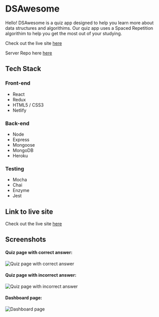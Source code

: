 # DSAwesome
Hello! DSAwesome is a quiz app designed to help you learn more about data structures and algorithims. Our quiz app uses a Spaced Repetition algorithim to help you get the most out of your studying.  
  
Check out the live site [here](https://dsawesome.netlify.com)

Server Repo here [here](https://github.com/thinkful-ei18/sr-server-cm-eg)

## Tech Stack
### Front-end
* React
* Redux
* HTML5 / CSS3
* Netlify 

### Back-end
* Node
* Express
* Mongoose
* MongoDB
* Heroku

### Testing
* Mocha
* Chai
* Enzyme
* Jest

## Link to live site
Check out the live site [here](https://elated-jackson-e60e1b.netlify.com/)

## Screenshots
#### Quiz page with correct answer: 
![Quiz page with correct answer](https://i.imgur.com/CEN4DLC.png "Correct!")

#### Quiz page with incorrect answer: 
![Quiz page with incorrect answer](https://i.imgur.com/wnl0WRl.png "Incorrect!")

#### Dashboard page: 
![Dashboard page](https://i.imgur.com/CimtUhq.png "The user dashboard")

